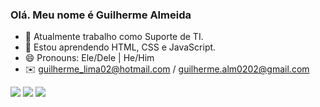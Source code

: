 ### Olá. Meu nome é Guilherme Almeida


- 🔭 Atualmente trabalho como Suporte de TI.
- 🌱 Estou aprendendo HTML, CSS e JavaScript.
- 😄 Pronouns: Ele/Dele | He/Him
- ✉️ guilherme_lima02@hotmail.com / guilherme.alm0202@gmail.com

<div> 
  <a href="https://www.instagram.com/guilhermealm._/?hl=pt-br" target="_blank"><img src="https://img.shields.io/badge/-Instagram-%23E4405F?style=for-the-badge&logo=instagram&logoColor=white" target="_blank"></a>
  <a href = "mailto:guilherme.alm0202@gmail.com"><img src="https://img.shields.io/badge/-Gmail-%23333?style=for-the-badge&logo=gmail&logoColor=white" target="_blank"></a>
  <a href="https://www.linkedin.com/in/guilhermealmeidal/" target="_blank"><img src="https://img.shields.io/badge/-LinkedIn-%230077B5?style=for-the-badge&logo=linkedin&logoColor=white" target="_blank"></a>
</div>
